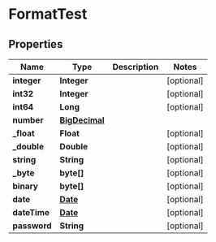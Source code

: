 
# FormatTest

## Properties
Name | Type | Description | Notes
------------ | ------------- | ------------- | -------------
**integer** | **Integer** |  |  [optional]
**int32** | **Integer** |  |  [optional]
**int64** | **Long** |  |  [optional]
**number** | [**BigDecimal**](BigDecimal.md) |  | 
**_float** | **Float** |  |  [optional]
**_double** | **Double** |  |  [optional]
**string** | **String** |  |  [optional]
**_byte** | **byte[]** |  |  [optional]
**binary** | **byte[]** |  |  [optional]
**date** | [**Date**](Date.md) |  |  [optional]
**dateTime** | [**Date**](Date.md) |  |  [optional]
**password** | **String** |  |  [optional]



